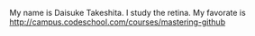 My name is Daisuke Takeshita. I study the retina.
My favorate is http://campus.codeschool.com/courses/mastering-github

